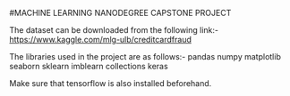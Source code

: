 #MACHINE LEARNING NANODEGREE CAPSTONE PROJECT

The dataset can be downloaded from the following link:-
https://www.kaggle.com/mlg-ulb/creditcardfraud

The libraries used in the project are as follows:-
	pandas
	numpy
	matplotlib
	seaborn
	sklearn
	imblearn
	collections
	keras

Make sure that tensorflow is also installed beforehand.
